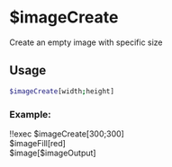 # $imageCreate

Create an empty image with specific size

## Usage

```bash
$imageCreate[width;height]
```

### Example:
<discord-messages>
          <discord-message :bot="false" role-color="#ffcc9a" author="Member">
        !!exec $imageCreate[300;300]<br>$imageFill[red]<br>$image[$imageOutput]<br><br>
          </discord-message>
          <discord-message :bot="true" role-color="#0099ff" author="Custom Command" avatar="https://media.discordapp.net/avatars/725721249652670555/781224f90c3b841ba5b40678e032f74a.webp">
            <discord-embed slot="embeds" image="https://i.imgur.com/Qoz7xDW.png">
            </discord-embed>
        </discord-message>
</discord-messages>